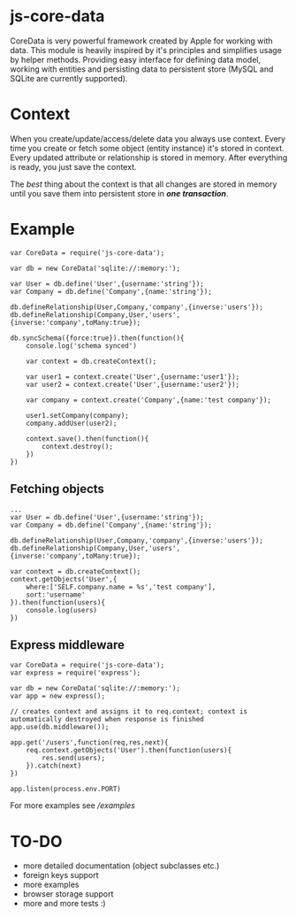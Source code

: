# js-core-data

CoreData is very powerful framework created by Apple for working with data. This module is heavily inspired by it's principles and simplifies usage by helper methods. Providing easy interface for defining data model, working with entities and persisting data to persistent store (MySQL and SQLite are currently supported).

# Context

When you create/update/access/delete data you always use context. Every time you create or fetch some object (entity instance) it's stored in context. Every updated attribute or relationship is stored in memory. After everything is ready, you just save the context.

The *best* thing about the context is that all changes are stored in memory until you save them into persistent store in ***one transaction***.


# Example

```
var CoreData = require('js-core-data');

var db = new CoreData('sqlite://:memory:');

var User = db.define('User',{username:'string'});
var Company = db.define('Company',{name:'string'});

db.defineRelationship(User,Company,'company',{inverse:'users'});
db.defineRelationship(Company,User,'users',{inverse:'company',toMany:true});

db.syncSchema({force:true}).then(function(){
    console.log('schema synced')

    var context = db.createContext();

    var user1 = context.create('User',{username:'user1'});
    var user2 = context.create('User',{username:'user2'});

    var company = context.create('Company',{name:'test company'});

    user1.setCompany(company);
    company.addUser(user2);

    context.save().then(function(){
        context.destroy();
    })
})
```

## Fetching objects
```
...
var User = db.define('User',{username:'string'});
var Company = db.define('Company',{name:'string'});

db.defineRelationship(User,Company,'company',{inverse:'users'});
db.defineRelationship(Company,User,'users',{inverse:'company',toMany:true});

var context = db.createContext();
context.getObjects('User',{
    where:['SELF.company.name = %s','test company'],
    sort:'username'
}).then(function(users){
    console.log(users)
})

```

## Express middleware
```
var CoreData = require('js-core-data');
var express = require('express');

var db = new CoreData('sqlite://:memory:');
var app = new express();

// creates context and assigns it to req.context; context is automatically destroyed when response is finished
app.use(db.middleware());

app.get('/users',function(req,res,next){
    req.context.getObjects('User').then(function(users){
        res.send(users);
    }).catch(next)
})

app.listen(process.env.PORT)

```

For more examples see */examples*

# TO-DO
- more detailed documentation (object subclasses etc.)
- foreign keys support
- more examples
- browser storage support
- more and more tests :)